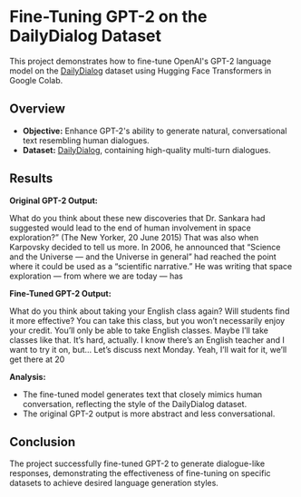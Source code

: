 # Fine-Tuning GPT-2 on the DailyDialog Dataset

This project demonstrates how to fine-tune OpenAI's GPT-2 language model on the [DailyDialog](https://huggingface.co/datasets/daily_dialog) dataset using Hugging Face Transformers in Google Colab.

## Overview

- **Objective:** Enhance GPT-2's ability to generate natural, conversational text resembling human dialogues.
- **Dataset:** [DailyDialog](https://huggingface.co/datasets/daily_dialog), containing high-quality multi-turn dialogues.

## Results

**Original GPT-2 Output:**

What do you think about these new discoveries that Dr. Sankara had suggested would lead to the end of human involvement in space exploration?” (The New Yorker, 20 June 2015) That was also when Karpovsky decided to tell us more. In 2006, he announced that “Science and the Universe — and the Universe in general” had reached the point where it could be used as a “scientific narrative.” He was writing that space exploration — from where we are today — has

**Fine-Tuned GPT-2 Output:**

What do you think about taking your English class again? Will students find it more effective? You can take this class, but you won’t necessarily enjoy your credit. You’ll only be able to take English classes. Maybe I’ll take classes like that. It’s hard, actually. I know there’s an English teacher and I want to try it on, but… Let’s discuss next Monday. Yeah, I’ll wait for it, we’ll get there at 20

**Analysis:**

- The fine-tuned model generates text that closely mimics human conversation, reflecting the style of the DailyDialog dataset.
- The original GPT-2 output is more abstract and less conversational.

## Conclusion

The project successfully fine-tuned GPT-2 to generate dialogue-like responses, demonstrating the effectiveness of fine-tuning on specific datasets to achieve desired language generation styles.
